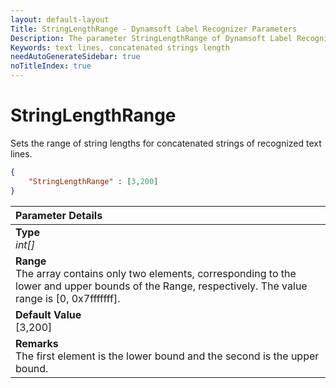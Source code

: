 ```yaml
---
layout: default-layout
Title: StringLengthRange - Dynamsoft Label Recognizer Parameters
Description: The parameter StringLengthRange of Dynamsoft Label Recognizer defines the range of string lengths for concatenated strings of recognized text lines.
Keywords: text lines, concatenated strings length
needAutoGenerateSidebar: true
noTitleIndex: true
---
```


# StringLengthRange

Sets the range of string lengths for concatenated strings of recognized text lines.

```json
{
    "StringLengthRange" : [3,200]
}
```

| Parameter Details |
| :----------------------------------- |
| **Type**<br>*int[]* |
| **Range**<br>The array contains only two elements, corresponding to the lower and upper bounds of the Range, respectively. The value range is [0, 0x7fffffff].|
| **Default Value**<br>[3,200] |
| **Remarks**<br>The first element is the lower bound and the second is the upper bound.|
